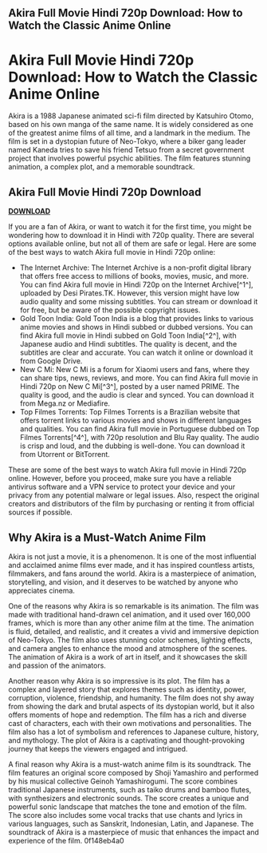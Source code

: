 ## Akira Full Movie Hindi 720p Download: How to Watch the Classic Anime Online

  
# Akira Full Movie Hindi 720p Download: How to Watch the Classic Anime Online
 
Akira is a 1988 Japanese animated sci-fi film directed by Katsuhiro Otomo, based on his own manga of the same name. It is widely considered as one of the greatest anime films of all time, and a landmark in the medium. The film is set in a dystopian future of Neo-Tokyo, where a biker gang leader named Kaneda tries to save his friend Tetsuo from a secret government project that involves powerful psychic abilities. The film features stunning animation, a complex plot, and a memorable soundtrack.
 
## Akira Full Movie Hindi 720p Download


[**DOWNLOAD**](https://www.google.com/url?q=https%3A%2F%2Furlgoal.com%2F2tLvnF&sa=D&sntz=1&usg=AOvVaw2rkAMgyMWKciLrehqEeyEY)

 
If you are a fan of Akira, or want to watch it for the first time, you might be wondering how to download it in Hindi with 720p quality. There are several options available online, but not all of them are safe or legal. Here are some of the best ways to watch Akira full movie in Hindi 720p online:
 
- The Internet Archive: The Internet Archive is a non-profit digital library that offers free access to millions of books, movies, music, and more. You can find Akira full movie in Hindi 720p on the Internet Archive[^1^], uploaded by Desi Pirates.TK. However, this version might have low audio quality and some missing subtitles. You can stream or download it for free, but be aware of the possible copyright issues.
- Gold Toon India: Gold Toon India is a blog that provides links to various anime movies and shows in Hindi subbed or dubbed versions. You can find Akira full movie in Hindi subbed on Gold Toon India[^2^], with Japanese audio and Hindi subtitles. The quality is decent, and the subtitles are clear and accurate. You can watch it online or download it from Google Drive.
- New C Mi: New C Mi is a forum for Xiaomi users and fans, where they can share tips, news, reviews, and more. You can find Akira full movie in Hindi 720p on New C Mi[^3^], posted by a user named PRIME. The quality is good, and the audio is clear and synced. You can download it from Mega.nz or Mediafire.
- Top Filmes Torrents: Top Filmes Torrents is a Brazilian website that offers torrent links to various movies and shows in different languages and qualities. You can find Akira full movie in Portuguese dubbed on Top Filmes Torrents[^4^], with 720p resolution and Blu Ray quality. The audio is crisp and loud, and the dubbing is well-done. You can download it from Utorrent or BitTorrent.

These are some of the best ways to watch Akira full movie in Hindi 720p online. However, before you proceed, make sure you have a reliable antivirus software and a VPN service to protect your device and your privacy from any potential malware or legal issues. Also, respect the original creators and distributors of the film by purchasing or renting it from official sources if possible.
  
## Why Akira is a Must-Watch Anime Film
 
Akira is not just a movie, it is a phenomenon. It is one of the most influential and acclaimed anime films ever made, and it has inspired countless artists, filmmakers, and fans around the world. Akira is a masterpiece of animation, storytelling, and vision, and it deserves to be watched by anyone who appreciates cinema.
 
One of the reasons why Akira is so remarkable is its animation. The film was made with traditional hand-drawn cel animation, and it used over 160,000 frames, which is more than any other anime film at the time. The animation is fluid, detailed, and realistic, and it creates a vivid and immersive depiction of Neo-Tokyo. The film also uses stunning color schemes, lighting effects, and camera angles to enhance the mood and atmosphere of the scenes. The animation of Akira is a work of art in itself, and it showcases the skill and passion of the animators.
 
Another reason why Akira is so impressive is its plot. The film has a complex and layered story that explores themes such as identity, power, corruption, violence, friendship, and humanity. The film does not shy away from showing the dark and brutal aspects of its dystopian world, but it also offers moments of hope and redemption. The film has a rich and diverse cast of characters, each with their own motivations and personalities. The film also has a lot of symbolism and references to Japanese culture, history, and mythology. The plot of Akira is a captivating and thought-provoking journey that keeps the viewers engaged and intrigued.
 
A final reason why Akira is a must-watch anime film is its soundtrack. The film features an original score composed by Shoji Yamashiro and performed by his musical collective Geinoh Yamashirogumi. The score combines traditional Japanese instruments, such as taiko drums and bamboo flutes, with synthesizers and electronic sounds. The score creates a unique and powerful sonic landscape that matches the tone and emotion of the film. The score also includes some vocal tracks that use chants and lyrics in various languages, such as Sanskrit, Indonesian, Latin, and Japanese. The soundtrack of Akira is a masterpiece of music that enhances the impact and experience of the film.
 0f148eb4a0
